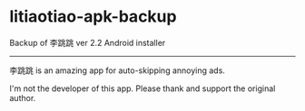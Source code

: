 # litiaotiao-apk-backup
Backup of 李跳跳 ver 2.2 Android installer

---

李跳跳 is an amazing app for auto-skipping annoying ads.

I'm not the developer of this app. Please thank and support the original author.
